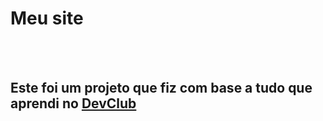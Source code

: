 <h1>Meu site</h1>
<br> <br>
<h2>Este foi um projeto que fiz com base a tudo que aprendi no <a href="https://rodolfomori.com.br/DevClub">DevClub</a></h2>
